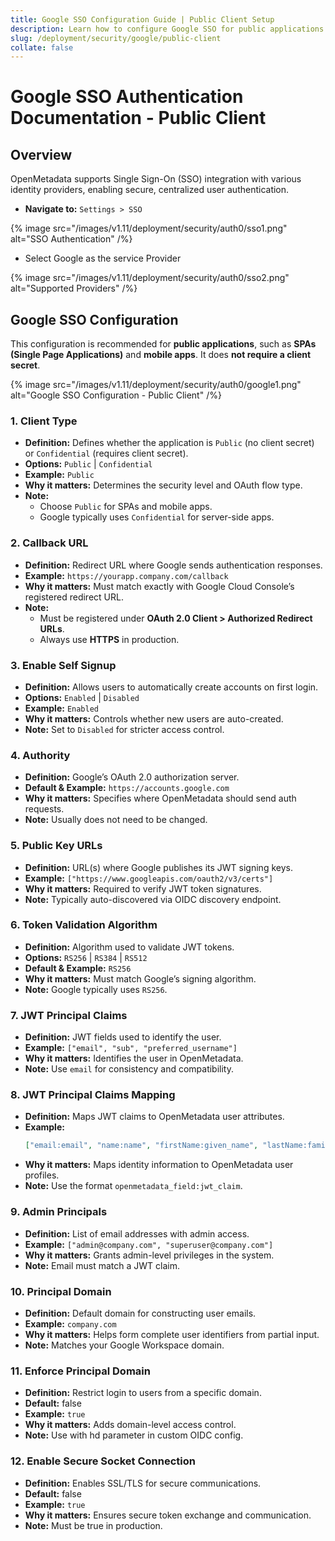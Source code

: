 ```yaml
---
title: Google SSO Configuration Guide | Public Client Setup
description: Learn how to configure Google SSO for public applications using OAuth 2.0. Ideal for SPAs and mobile apps without client secrets, with secure callback and JWT setup.
slug: /deployment/security/google/public-client
collate: false
---
```


# Google SSO Authentication Documentation - Public Client

## Overview

OpenMetadata supports Single Sign-On (SSO) integration with various identity providers, enabling secure, centralized user authentication.

  - **Navigate to:** `Settings > SSO`

{% image 
src="/images/v1.11/deployment/security/auth0/sso1.png" 
alt="SSO Authentication" /%}

  - Select Google as the service Provider

{% image 
src="/images/v1.11/deployment/security/auth0/sso2.png" 
alt="Supported Providers" /%}

## Google SSO Configuration 

This configuration is recommended for **public applications**, such as **SPAs (Single Page Applications)** and **mobile apps**. It does **not require a client secret**.

{% image 
src="/images/v1.11/deployment/security/auth0/google1.png" 
alt="Google SSO Configuration - Public Client" /%}

### 1. Client Type

- **Definition:** Defines whether the application is `Public` (no client secret) or `Confidential` (requires client secret).
- **Options:** `Public` | `Confidential`
- **Example:** `Public`
- **Why it matters:** Determines the security level and OAuth flow type.
- **Note:**
  - Choose `Public` for SPAs and mobile apps.
  - Google typically uses `Confidential` for server-side apps.

### 2. Callback URL

- **Definition:** Redirect URL where Google sends authentication responses.
- **Example:** `https://yourapp.company.com/callback`
- **Why it matters:** Must match exactly with Google Cloud Console’s registered redirect URL.
- **Note:**
  - Must be registered under **OAuth 2.0 Client > Authorized Redirect URLs**.
  - Always use **HTTPS** in production.

### 3. Enable Self Signup

- **Definition:** Allows users to automatically create accounts on first login.
- **Options:** `Enabled` | `Disabled`
- **Example:** `Enabled`
- **Why it matters:** Controls whether new users are auto-created.
- **Note:** Set to `Disabled` for stricter access control.

### 4. Authority

- **Definition:** Google’s OAuth 2.0 authorization server.
- **Default & Example:** `https://accounts.google.com`
- **Why it matters:** Specifies where OpenMetadata should send auth requests.
- **Note:** Usually does not need to be changed.

### 5. Public Key URLs

- **Definition:** URL(s) where Google publishes its JWT signing keys.
- **Example:** `["https://www.googleapis.com/oauth2/v3/certs"]`
- **Why it matters:** Required to verify JWT token signatures.
- **Note:** Typically auto-discovered via OIDC discovery endpoint.

### 6. Token Validation Algorithm

- **Definition:** Algorithm used to validate JWT tokens.
- **Options:** `RS256` | `RS384` | `RS512`
- **Default & Example:** `RS256`
- **Why it matters:** Must match Google’s signing algorithm.
- **Note:** Google typically uses `RS256`.

### 7. JWT Principal Claims

- **Definition:** JWT fields used to identify the user.
- **Example:** `["email", "sub", "preferred_username"]`
- **Why it matters:** Identifies the user in OpenMetadata.
- **Note:** Use `email` for consistency and compatibility.

### 8. JWT Principal Claims Mapping

- **Definition:** Maps JWT claims to OpenMetadata user attributes.
- **Example:**
  ```json
  ["email:email", "name:name", "firstName:given_name", "lastName:family_name"]
- **Why it matters:** Maps identity information to OpenMetadata user profiles.
- **Note:** Use the format `openmetadata_field:jwt_claim`.

### 9. Admin Principals

- **Definition:** List of email addresses with admin access.
- **Example:** `["admin@company.com", "superuser@company.com"]`
- **Why it matters:** Grants admin-level privileges in the system.
- **Note:** Email must match a JWT claim.

### 10. Principal Domain

- **Definition:** Default domain for constructing user emails.
- **Example:** `company.com`
- **Why it matters:** Helps form complete user identifiers from partial input.
- **Note:** Matches your Google Workspace domain.

### 11. Enforce Principal Domain

- **Definition:** Restrict login to users from a specific domain.
- **Default:** false
- **Example:** `true`
- **Why it matters:** Adds domain-level access control.
- **Note:** Use with hd parameter in custom OIDC config.

### 12. Enable Secure Socket Connection

- **Definition:** Enables SSL/TLS for secure communications.
- **Default:** false
- **Example:** `true`
- **Why it matters:** Ensures secure token exchange and communication.
- **Note:** Must be true in production.
